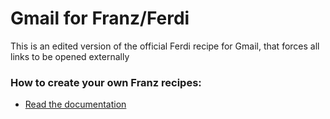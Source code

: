 # Gmail for Franz/Ferdi
This is an edited version of the official Ferdi recipe for Gmail, that forces all links to be opened externally

### How to create your own Franz recipes:
* [Read the documentation](https://github.com/meetfranz/plugins)
